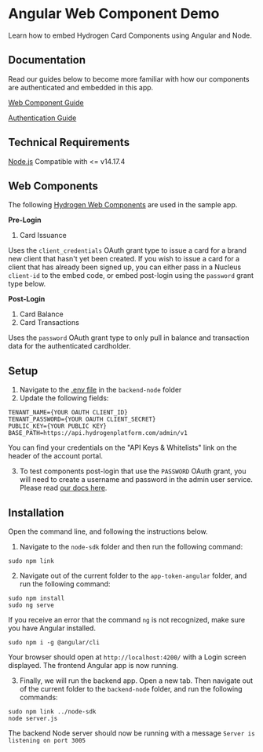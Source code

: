 # Angular Web Component Demo

Learn how to embed Hydrogen Card Components using Angular and Node.

## Documentation
Read our guides below to become more familiar with how our components are authenticated and embedded in this app.

[Web Component Guide](https://www.hydrogenplatform.com/docs/no-code-quickstart#web-components)

[Authentication Guide](https://www.hydrogenplatform.com/docs/atom-quickstart#authentication)

## Technical Requirements
[Node.js](https://nodejs.org/) Compatible with <= v14.17.4

## Web Components

The following [Hydrogen Web Components](https://www.hydrogenplatform.com/cards-no-code-applications) are used in the sample app.

**Pre-Login**

1. Card Issuance

Uses the `client_credentials` OAuth grant type to issue a card for a brand new client that hasn't yet been created. If you wish to issue a card for a client that has already been signed up, you can either pass in a Nucleus `client-id` to the embed code, or embed post-login using the `password` grant type below.

**Post-Login**

1. Card Balance
2. Card Transactions

Uses the `password` OAuth grant type to only pull in balance and transaction data for the authenticated cardholder.

## Setup

1. Navigate to the [.env file](https://github.com/hydrogen-dev/sample-app/blob/master/angular/backend-node/.env) in the `backend-node` folder
2. Update the following fields:
```shell
TENANT_NAME={YOUR OAUTH CLIENT_ID}
TENANT_PASSWORD={YOUR OAUTH CLIENT_SECRET}
PUBLIC_KEY={YOUR PUBLIC KEY}
BASE_PATH=https://api.hydrogenplatform.com/admin/v1
```
You can find your credentials on the "API Keys & Whitelists" link on the header of the account portal.

3. To test components post-login that use the `PASSWORD` OAuth grant, you will need to create a username and password in the admin user service. Please read [our docs here](https://www.hydrogenplatform.com/docs/nucleus/v1/#Create-a-client-in-admin).

## Installation

Open the command line, and following the instructions below.

1. Navigate to the `node-sdk` folder and then run the following command:

```shell
sudo npm link
```

2. Navigate out of the current folder to the `app-token-angular` folder, and run the following command:

```shell
sudo npm install
sudo ng serve
```

If you receive an error that the command `ng` is not recognized, make sure you have Angular installed.

```shell
sudo npm i -g @angular/cli
```

Your browser should open at `http://localhost:4200/` with a Login screen displayed. The frontend Angular app is now running.

3. Finally, we will run the backend app. Open a new tab. Then navigate out of the current folder to the `backend-node` folder, and run the following commands:

```shell
sudo npm link ../node-sdk
node server.js
```

The backend Node server should now be running with a message `Server is listening on port 3005`
